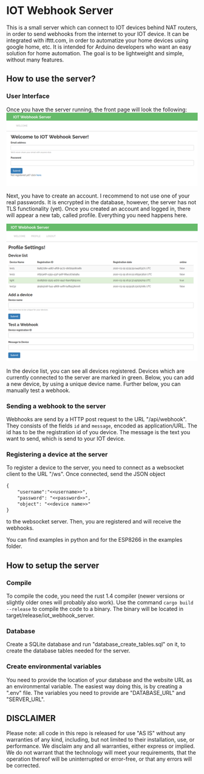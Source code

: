 # IOT Webhook Server

This is a small server which can connect to IOT devices behind NAT routers, in order
to send webhooks from the internet to your IOT device. It can be integrated
with ifttt.com, in order to automatize your home devices using google home, etc.
It is intended for Arduino developers who want an easy solution for home automation. The goal is to be lightweight and simple, without many features.


## How to use the server?


### User Interface

Once you have the server running, the front page will look the following:
![welcome page](pictures/welcome_page.png)

Next, you have to create an account. I recommend to not use one of your real passwords. It is encrypted in the database, however, the server has not TLS functionality (yet). Once you created an account and logged in, there will appear a new tab, called profile. Everything you need happens here.

![profile page](pictures/profile.png)

In the device list, you can see all devices registered. Devices which are currently connected to the server are marked in green. Below, you can add a new device, by using a unique device name. Further below, you can manually test a webhook.

### Sending a webhook to the server

Webhooks are send by a HTTP post request to the URL "/api/webhook". They consists of the fields `id` and `message`, encoded as application/URL. The id has to be the registration id of you device. The message is the text you want to send, which is send to your IOT device.


### Registering a device at the server

To register a device to the server, you need to connect as a websocket client to the URL "/ws". Once connected, send the JSON object
```
{
    "username":"<<username>>",
    "password": "<<password>>",
    "object": "<<device name>>"
}
```
to the websocket server. Then, you are registered and will receive the webhooks.

You can find examples in python and for the ESP8266 in the examples folder.

## How to setup the server

### Compile
To compile the code, you need the rust 1.4 compiler (newer versions or slightly older ones will probably also work). Use the command `cargo build --release` to compile the code to a binary. The binary will be located in target/release/iot_webhook_server.

### Database
Create a SQLite database and run "database_create_tables.sql" on it, to create the database tables needed for the server.


### Create environmental variables
You need to provide the location of your database and the website URL as an environmental variable. The easiest way doing this, is by creating a ".env" file.
The variables you need to provide are "DATABASE_URL" and "SERVER_URL".

## DISCLAIMER

Please note: all code in this repo is released for use "AS IS" without any warranties of any kind, including, but not limited to their installation, use, or performance. We disclaim any and all warranties, either express or implied. We do not warrant that the technology will meet your requirements, that the operation thereof will be uninterrupted or error-free, or that any errors will be corrected.
